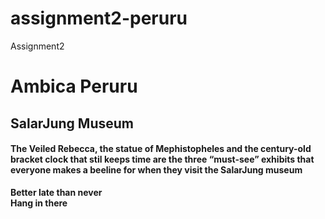 # assignment2-peruru
Assignment2
# Ambica Peruru
## SalarJung Museum
#### The Veiled Rebecca, the statue of Mephistopheles and the century-old bracket clock that stil keeps time are the three “must-see” exhibits that everyone makes a beeline for when they visit the SalarJung museum
**Better late than never**<br>
**Hang in there**
